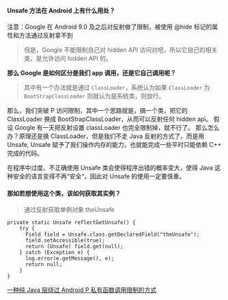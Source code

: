 #### Unsafe 方法在 Android 上有什么用处？

注意：Google 在 Android 9.0 及之后对反射做了限制，被使用 @hide 标记的属性和方法通过反射拿不到

>但是，Google 不能限制自己对 hidden API 访问对吧，所以它自己的相关类，是允许访问 hidden API 的。

**那么 Google 是如何区分是我们 app 调用，还是它自己调用呢？**

>其中有一个办法就是通过 `ClassLoader`，系统认为如果 `ClassLoader` 为 `BootStrapClassLoader` 则就认为是系统类，则放行。

那么，我们突破 P 访问限制，其中一个思路就是，搞一个类，把它的 ClassLoader 换成 BootStrapClassLoader，从而可以反射任何 hidden api。
假设 Google 有一天把反射设置 classLoader 也完全限制掉，就不行了。
那么怎么办？原理还是换 ClassLoader，但是我们不走 Java 反射的方式了，而是用 Unsafe,
Unsafe 赋予了我们操作内存的能力，也就能完成一些平时只能依赖 C++ 完成的代码。

在程序中过度、不正确使用 Unsafe 类会使得程序出错的概率变大，使得 Java 这种安全的语言变得不再“安全”，因此对 Unsafe 的使用一定要慎重。

#### 那如若想使用这个类，该如何获取其实例？

>通过反射获取单例对象 theUnsafe

```
private static Unsafe reflectGetUnsafe() {
    try {
      Field field = Unsafe.class.getDeclaredField("theUnsafe");
      field.setAccessible(true);
      return (Unsafe) field.get(null);
    } catch (Exception e) {
      log.error(e.getMessage(), e);
      return null;
    }
}
```

[一种纯 Java 层绕过 Android P 私有函数调用限制的方式](https://fucknmb.com/2018/10/05/%E4%B8%80%E7%A7%8D%E7%BA%AFJava%E5%B1%82%E7%BB%95%E8%BF%87Android-P%E7%A7%81%E6%9C%89%E5%87%BD%E6%95%B0%E8%B0%83%E7%94%A8%E9%99%90%E5%88%B6%E7%9A%84%E6%96%B9%E5%BC%8F/)


